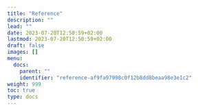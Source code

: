 ```yaml
---
title: "Reference"
description: ""
lead: ""
date: 2023-07-20T12:50:59+02:00
lastmod: 2023-07-20T12:50:59+02:00
draft: false
images: []
menu:
  docs:
    parent: ""
    identifier: "reference-af9fa97998c0f12b8dd8beaa98e3e1c2"
weight: 999
toc: true
type: docs
---
```

